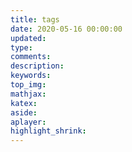 ```yaml
---
title: tags
date: 2020-05-16 00:00:00
updated:
type:
comments:
description:
keywords:
top_img:
mathjax:
katex:
aside:
aplayer:
highlight_shrink:
---
```

